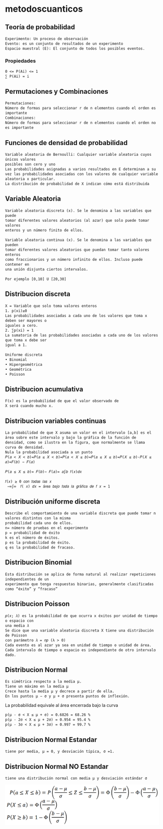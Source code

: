 # metodoscuanticos

## Teoría de probabilidad
```
Experimento: Un proceso de observación
Evento: es un conjunto de resultados de un experimento
Espacio muestral (E): El conjunto de todos los posibles eventos.
```
### Propiedades
```
0 <= P(Ai) <= 1
∑ P(Ai) = i
```
## Permutaciones y Combinaciones 
```
Permutaciones:
Número de formas para seleccionar r de n elementos cuando el orden es importante
Combinaciones:
Número de formas para seleccionar r de n elementos cuando el orden no es importante
```
## Funciones de densidad de probabilidad
```
Variable aleatoria de Bernoulli: Cualquier variable aleatoria cuyos únicos valores
posibles son cero y uno
Las probabilidades asignadas a varios resultados en E determinan a su
vez las probabilidades asociadas con los valores de cualquier variable
aleatoria x particular.
La distribución de probabilidad de X indican cómo está distribuida
```

## Variable Aleatoria
```
Variable aleatoria discreta (x). Se le denomina a las variables que puede
tomar diferentes valores aleatorios (al azar) que solo puede tomar valores
enteros y un número finito de ellos.

Variable aleatoria continua (x). Se le denomina a las variables que pueden
tomar diferentes valores aleatorios que puedan tomar tanto valores enteros
como fraccionarios y un número infinito de ellos. Incluso puede contener en
una unión disjunta ciertos intervalos.

Por ejemplo [0,10] U [20,30]
```

## Distribucion discreta
```
X = Variable que solo toma valores enteros
1. p(xi)≥0
Las probabilidades asociadas a cada uno de los valores que toma x deben ser mayores o
iguales a cero.
2. ∑p(xi) = 1
La sumatoria de las probabilidades asociadas a cada uno de los valores que toma x debe ser
igual a 1.

Uniforme discreta
• Binomial
• Hipergeométrica
• Geométrica
• Poisson
```

## Distribucion acumulativa
```
F(x) es la probabilidad de que el valor observado de
X será cuando mucho x.
```

## Distribucion variables continuas
```
La probabilidad de que X asuma un valor en el intervalo [a,b] es el área sobre este intervalo y bajo la gráfica de la función de
densidad, como se ilustra en la figura, que normalmente se llama
curva de densidad.
Nula la probabilidad asociada a un punto
𝑃(𝑎 < 𝑋 < 𝑏)=𝑃(𝑎 ≤ 𝑋 < 𝑏)=𝑃(𝑎 < 𝑋 ≤ 𝑏)=𝑃(𝑎 ≤ 𝑋 ≤ 𝑏)=𝑃(𝑋 ≤ 𝑏)-𝑃(𝑋 ≤ 𝑎)=𝐹(𝑏) − 𝐹(𝑎)

𝑃(𝑎 ≤ 𝑋 ≤ 𝑏)= 𝐹(𝑏)− 𝐹(𝑎)= 𝑎∫𝑏 𝑓(𝑥)𝑑𝑥

𝑓(𝑥) ≥ 0 𝑐𝑜𝑛 𝑡𝑜𝑑𝑎𝑠 𝑙𝑎𝑠 𝑥
 −∞∫∞  𝑓( 𝑥) 𝑑𝑥 = á𝑟𝑒𝑎 𝑏𝑎𝑗𝑜 𝑡𝑜𝑑𝑎 𝑙𝑎 𝑔𝑟á𝑓𝑖𝑐𝑎 𝑑𝑒 𝑓 𝑥 = 1
```
## Distribución uniforme discreta 
```
Describe el comportamiento de una variable discreta que puede tomar n valores distintos con la misma
probabilidad cada uno de ellos.
n= número de pruebas en el experimento
p = probabilidad de éxito
k es el número de éxitos.
p es la probabilidad de éxito.
q es la probabilidad de fracaso.

```

## Distribucion Binomial
```
Esta distribución se aplica de forma natural al realizar repeticiones independientes de un
experimento que tenga respuestas binarias, generalmente clasificadas como “éxito” y “fracaso”
``` 

## Distribucion Poisson
``` 
𝑝(𝑥; 𝜆) es la probabilidad de que ocurra x éxitos por unidad de tiempo o espacio con
una media 𝜆
Se dice que una variable aleatoria discreta X tiene una distribución de Poisson
con parámetro 𝜆 = 𝑛𝑝 (λ > 0) 
Cada evento es al azar ya sea en unidad de tiempo o unidad de área.
Cada intervalo de tiempo o espacio es independiente de otro intervalo dado.
``` 

## Distribucion Normal 
```
Es simétrica respecto a la media µ.
Tiene un máximo en la media µ
Crece hasta la media µ y decrece a partir de ella.
En los puntos µ − σ y µ + σ presenta puntos de inflexión.
```

La probabilidad equivale al área encerrada bajo la curva
```
p(μ - σ < X ≤ μ + σ) = 0.6826 = 68.26 %
p(μ - 2σ < X ≤ μ + 2σ) = 0.954 = 95.4 %
p(μ - 3σ < X ≤ μ + 3σ) = 0.997 = 99.7 %
```
## Distribucion Normal Estandar
```
tiene por media, μ = 0, y desviación típica, σ =1. 
```

## Distribucion Normal NO Estandar
```
tiene una distribución normal con media μ y desviación estándar σ
```
![Alt text](./resources/Screenshot%20from%202018-02-11%2020-43-05.png)